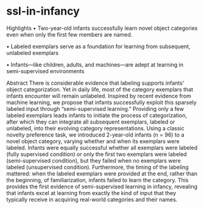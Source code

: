 # ssl-in-infancy

Highlights
•	Two-year-old infants successfully learn novel object categories even when only the first few members are named. 

•	Labeled exemplars serve as a foundation for learning from subsequent, unlabeled exemplars

•	Infants—like children, adults, and machines—are adept at learning in semi-supervised environments


Abstract
There is considerable evidence that labeling supports infants’ object categorization. Yet in daily life, most of the category exemplars that infants encounter will remain unlabeled. Inspired by recent evidence from machine learning, we propose that infants successfully exploit this sparsely labeled input through “semi-supervised learning.” Providing only a few labeled exemplars leads infants to initiate the process of categorization, after which they can integrate all subsequent exemplars, labeled or unlabeled, into their evolving category representations. Using a classic novelty preference task, we introduced 2-year-old infants (n = 96) to a novel object category, varying whether and when its exemplars were labeled.  Infants were equally successful whether all exemplars were labeled (fully supervised condition) or only the first two exemplars were labeled (semi-supervised condition), but they failed when no exemplars were labeled (unsupervised condition). Furthermore, the timing of the labeling mattered: when the labeled exemplars were provided at the end, rather than the beginning, of familiarization, infants failed to learn the category. This provides the first evidence of semi-supervised learning in infancy, revealing that infants excel at learning from exactly the kind of input that they typically receive in acquiring real-world categories and their names.



